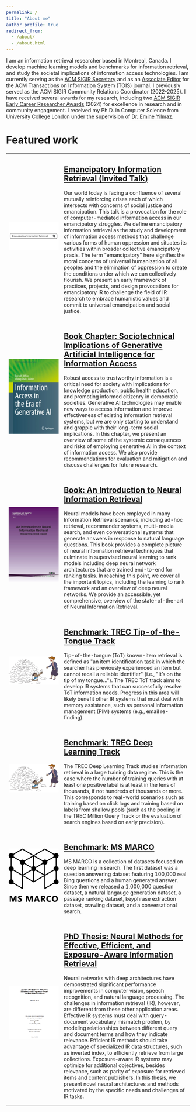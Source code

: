 ```yaml
---
permalink: /
title: "About me"
author_profile: true
redirect_from: 
  - /about/
  - /about.html
---
```


I am an information retrieval researcher based in Montreal, Canada.
I develop machine learning models and benchmarks for information retrieval, and study the societal implications of information access technologies.
I am currently serving as the [ACM SIGIR Secretary](https://sigir.org/general-information/officers-and-volunteers) and as an [Associate Editor](https://dl.acm.org/journal/tois/editorial-board) for the ACM Transactions on Information System (TOIS) journal.
I previously served as the ACM SIGIR Community Relations Coordinator (2022-2025).
I have received several awards for my research, including two [ACM SIGIR Early Career Researcher Awards](https://sigir.org/awards/sigir-ecr-awards/) (2024) for excellence in research and in community engagement.
I received my Ph.D. in Computer Science from University College London under the supervision of [Dr. Emine Yilmaz](https://sites.google.com/site/emineyilmaz/).

Featured work
======

<div class="archive" width="100%">
    <article class="archive__item" itemscope itemtype="http://schema.org/CreativeWork" width="100%">
        <table border="0" width="100%">
          <tr width="100%">
            <td width="30%"><img src="/images/emancipatory-ir-2-655x368.png" /></td>
            <td>
              <h2 class="archive__item-title" itemprop="headline">
                <a href="https://www.youtube.com/watch?v=wK-nHCg_ZHg" rel="permalink">
                  Emancipatory Information Retrieval (Invited Talk)
                </a>
              </h2>
              <p class="archive__item-excerpt" itemprop="description">
                Our world today is facing a confluence of several mutually reinforcing crises each of which intersects with concerns of social justice and emancipation. This talk is a provocation for the role of computer-mediated information access in our emancipatory struggles. We define emancipatory information retrieval as the study and development of information access methods that challenge various forms of human oppression and situates its activities within broader collective emancipatory praxis. The term "emancipatory" here signifies the moral concerns of universal humanization of all peoples and the elimination of oppression to create the conditions under which we can collectively flourish. We present an early framework of practices, projects, and design provocations for emancipatory IR to challenge the field of IR research to embrace humanistic values and commit to universal emancipation and social justice.
              </p>
            </td>
          </tr>
          <tr>
            <td><img src="/images/978-3-031-73147-1.webp" /></td>
            <td>
              <h2 class="archive__item-title" itemprop="headline">
                <a href="https://link.springer.com/chapter/10.1007/978-3-031-73147-1_7" rel="permalink">
                  Book Chapter: Sociotechnical Implications of Generative Artificial Intelligence for Information Access
                </a>
              </h2>
              <p class="archive__item-excerpt" itemprop="description">
                Robust access to trustworthy information is a critical need for society with implications for knowledge production, public health education, and promoting informed citizenry in democratic societies. Generative AI technologies may enable new ways to access information and improve effectiveness of existing information retrieval systems, but we are only starting to understand and grapple with their long-term social implications. In this chapter, we present an overview of some of the systemic consequences and risks of employing generative AI in the context of information access. We also provide recommendations for evaluation and mitigation and discuss challenges for future research.
              </p>
            </td>
          </tr>
          <tr>
            <td><img src="/images/9781680835328.jpg" /></td>
            <td>
              <h2 class="archive__item-title" itemprop="headline">
                <a href="https://www.nowpublishers.com/article/Details/INR-061" rel="permalink">
                  Book: An Introduction to Neural Information Retrieval
                </a>
              </h2>
              <p class="archive__item-excerpt" itemprop="description">
                Neural models have been employed in many Information Retrieval scenarios, including ad-hoc retrieval, recommender systems, multi-media search, and even conversational systems that generate answers in response to natural language questions. This book provides a complete picture of neural information retrieval techniques that culminate in supervised neural learning to rank models including deep neural network architectures that are trained end-to-end for ranking tasks. In reaching this point, we cover all the important topics, including the learning to rank framework and an overview of deep neural networks. We provide an accessible, yet comprehensive, overview of the state-of-the-art of Neural Information Retrieval.
              </p>
            </td>
          </tr>
          <tr>
            <td><img src="/images/Text_REtrieval_Conference_TREC_logo-655x368.png" /></td>
            <td>
              <h2 class="archive__item-title" itemprop="headline">
                <a href="https://trec-tot.github.io" rel="permalink">
                  Benchmark: TREC Tip-of-the-Tongue Track
                </a>
              </h2>
              <p class="archive__item-excerpt" itemprop="description">
                Tip-of-the-tongue (ToT) known-item retrieval is defined as "an item identification task in which the searcher has previously experienced an item but cannot recall a reliable identifier" (i.e., "It’s on the tip of my tongue…"). The TREC ToT track aims to develop IR systems that can successfully resolve ToT information needs. Progress in this area will likely benefit other IR systems that must deal with memory assistance, such as personal information management (PIM) systems (e.g., email re-finding).
              </p>
            </td>
          </tr>
          <tr>
            <td><img src="/images/Text_REtrieval_Conference_TREC_logo-655x368.png" /></td>
            <td>
              <h2 class="archive__item-title" itemprop="headline">
                <a href="https://microsoft.github.io/msmarco/TREC-Deep-Learning" rel="permalink">
                  Benchmark: TREC Deep Learning Track
                </a>
              </h2>
              <p class="archive__item-excerpt" itemprop="description">
                The TREC Deep Learning Track studies information retrieval in a large training data regime. This is the case where the number of training queries with at least one positive label is at least in the tens of thousands, if not hundreds of thousands or more. This corresponds to real-world scenarios such as training based on click logs and training based on labels from shallow pools (such as the pooling in the TREC Million Query Track or the evaluation of search engines based on early precision).
              </p>
            </td>
          </tr>
          <tr>
            <td><img src="/images/MarcoLogo.small_.png" /></td>
            <td>
              <h2 class="archive__item-title" itemprop="headline">
                <a href="https://microsoft.github.io/msmarco" rel="permalink">
                  Benchmark: MS MARCO
                </a>
              </h2>
              <p class="archive__item-excerpt" itemprop="description">
                MS MARCO is a collection of datasets focused on deep learning in search. The first dataset was a question answering dataset featuring 100,000 real Bing questions and a human generated answer. Since then we released a 1,000,000 question dataset, a natural langauge generation dataset, a passage ranking dataset, keyphrase extraction dataset, crawling dataset, and a conversational search.
              </p>
            </td>
          </tr>
          <tr>
            <td><img src="/images/dissertation-bmitra.png" /></td>
            <td>
              <h2 class="archive__item-title" itemprop="headline">
                <a href="" rel="permalink">
                  PhD Thesis: Neural Methods for Effective, Efficient, and Exposure-Aware Information Retrieval
                </a>
              </h2>
              <p class="archive__item-excerpt" itemprop="description">
                Neural networks with deep architectures have demonstrated significant performance improvements in computer vision, speech recognition, and natural language processing. The challenges in information retrieval (IR), however, are different from these other application areas. Effective IR systems must deal with query-document vocabulary mismatch problem, by modeling relationships between different query and document terms and how they indicate relevance. Efficient IR methods should take advantage of specialized IR data structures, such as inverted index, to efficiently retrieve from large collections. Exposure-aware IR systems may optimize for additional objectives, besides relevance, such as parity of exposure for retrieved items and content publishers. In this thesis, we present novel neural architectures and methods motivated by the specific needs and challenges of IR tasks.
              </p>
            </td>
          </tr>
        </table>
    </article>
</div>
